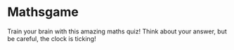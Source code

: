 # Mathsgame
Train your brain with this amazing maths quiz!
Think about your answer, but be careful, the clock is ticking!
